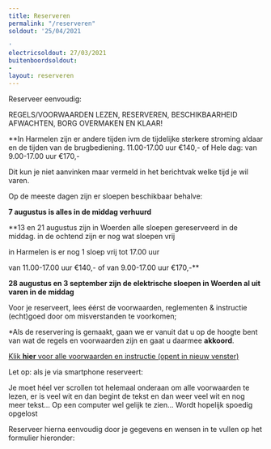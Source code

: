 ```yaml
---
title: Reserveren
permalink: "/reserveren"
soldout: '25/04/2021

'
electricsoldout: 27/03/2021
buitenboordsoldout:
- 
layout: reserveren
---
```



Reserveer eenvoudig:

REGELS/VOORWAARDEN LEZEN, RESERVEREN, BESCHIKBAARHEID AFWACHTEN, BORG OVERMAKEN EN KLAAR! 

**In Harmelen zijn er andere tijden ivm de tijdelijke sterkere stroming aldaar en de tijden van de brugbediening.
11.00-17.00 uur €140,-
 of 
Hele dag: van 9.00-17.00 uur €170,-

Dit kun je niet aanvinken maar vermeld in het berichtvak welke tijd je wil varen.

Op de meeste dagen zijn er sloepen beschikbaar behalve:   

**7 augustus is alles in de middag verhuurd** 

**13 en 21 augustus zijn in Woerden alle sloepen gereserveerd in de middag.
in de ochtend zijn er nog wat sloepen vrij 

in Harmelen is er nog 1 sloep vrij tot 17.00 uur  

van 11.00-17.00 uur €140,- 
of van 
9.00-17.00 uur €170,-**

**28 augustus en 3 september zijn de elektrische sloepen in Woerden al uit varen in de middag**

Voor je reserveert, lees éérst de voorwaarden, reglementen & instructie (echt)goed door om misverstanden te voorkomen;

*Als de reservering is gemaakt, gaan we er vanuit dat u op de hoogte bent van wat de regels en voorwaarden zijn en gaat u daarmee **akkoord**.

[Klik **hier** voor alle voorwaarden en instructie (opent in nieuw venster)](http://descheepsjongens.nl/voorwaarden)

Let op: als je via smartphone reserveert: 

Je moet héel ver scrollen tot helemaal onderaan om alle voorwaarden te lezen, er is veel wit en dan begint de tekst en dan weer veel wit en nog meer tekst... Op een computer wel gelijk te zien... Wordt hopelijk spoedig opgelost

Reserveer hierna eenvoudig door je gegevens en wensen in te vullen op het formulier hieronder: